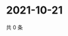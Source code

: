 # 2021-10-21

共 0 条

<!-- BEGIN WEIBO -->
<!-- 最后更新时间 Thu Oct 21 2021 01:17:00 GMT+0800 (China Standard Time) -->

<!-- END WEIBO -->
